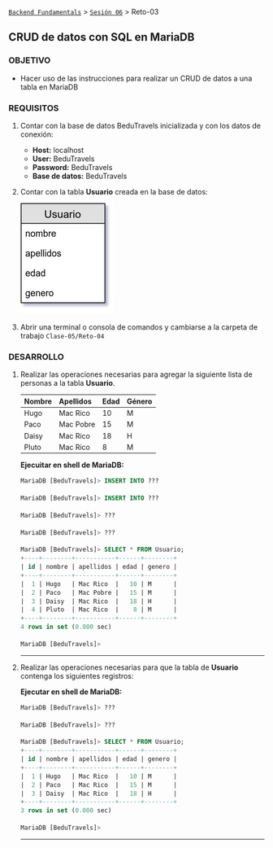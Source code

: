 [`Backend Fundamentals`](../Readme.md) > [`Sesión 06`](../Readme.md) > Reto-03
## CRUD de datos con SQL en MariaDB

### OBJETIVO
- Hacer uso de las instrucciones para realizar un CRUD de datos a una tabla en MariaDB

### REQUISITOS
1. Contar con la base de datos BeduTravels inicializada y con los datos de conexión:

   - __Host:__ localhost
   - __User:__ BeduTravels
   - __Password:__ BeduTravels
   - __Base de datos:__ BeduTravels

1. Contar con la tabla __Usuario__ creada en la base de datos:

   ![Tabla Usuario](assets/tabla-usuario.jpg)

1. Abrir una terminal o consola de comandos y cambiarse a la carpeta de trabajo `Clase-05/Reto-04`

### DESARROLLO
1. Realizar las operaciones necesarias para agregar la siguiente lista de personas a la tabla __Usuario__.

   | Nombre | Apellidos | Edad | Género |
   | ------ | --------- | ---- | ------ |
   | Hugo | Mac Rico | 10 | M |
   | Paco | Mac Pobre | 15 | M |
   | Daisy | Mac Rico | 18 | H |
   | Pluto | Mac Rico | 8 | M |

   __Ejecuitar en shell de MariaDB:__

   ```sql
   MariaDB [BeduTravels]> INSERT INTO ???

   MariaDB [BeduTravels]> INSERT INTO ???

   MariaDB [BeduTravels]> ???

   MariaDB [BeduTravels]> ???

   MariaDB [BeduTravels]> SELECT * FROM Usuario;
   +----+--------+-----------+------+--------+
   | id | nombre | apellidos | edad | genero |
   +----+--------+-----------+------+--------+
   |  1 | Hugo   | Mac Rico  |   10 | M      |
   |  2 | Paco   | Mac Pobre |   15 | M      |
   |  3 | Daisy  | Mac Rico  |   18 | H      |
   |  4 | Pluto  | Mac Rico  |    8 | M      |
   +----+--------+-----------+------+--------+
   4 rows in set (0.000 sec)

   MariaDB [BeduTravels]>
   ```
   ***

1. Realizar las operaciones necesarias para que la tabla de __Usuario__ contenga los siguientes registros:

   __Ejecutar en shell de MariaDB:__

   ```sql
   MariaDB [BeduTravels]> ???

   MariaDB [BeduTravels]> ???

   MariaDB [BeduTravels]> SELECT * FROM Usuario;
   +----+--------+-----------+------+--------+
   | id | nombre | apellidos | edad | genero |
   +----+--------+-----------+------+--------+
   |  1 | Hugo   | Mac Rico  |   10 | M      |
   |  2 | Paco   | Mac Rico  |   15 | M      |
   |  3 | Daisy  | Mac Rico  |   18 | H      |
   +----+--------+-----------+------+--------+
   3 rows in set (0.000 sec)

   MariaDB [BeduTravels]>
   ```
   ***

